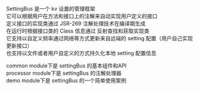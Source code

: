SettingBus 是一个 kv 设置的管理框架  
它可以根据用户在方法和接口上的注解来自动实现用户定义的接口  
定义接口的实现类通过 JSR-269 注解处理技术在编译期生成  
在运行时根据接口类的 Class 信息通过 反射查找和获取实现类  
它支持以自定义频率通过网络等方式更新来自远端的 setting 配置（用户自己实现更新接口）  
也支持以文件或者用户自定义的方式持久化本地 setting 配置信息

common module下是 settingBus 的基本组件和API  
processor module下是 settingBus 的注解处理器  
demo module下是 settingBus 的一个简单使用案例